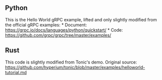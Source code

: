## Python
This is the Hello World gRPC example, lifted and only slightly modified from
the official gRPC examples:
    * Document: https://grpc.io/docs/languages/python/quickstart/
    * Code: https://github.com/grpc/grpc/tree/master/examples/

## Rust
This code is slightly modified from Tonic's demo. Original source: https://github.com/hyperium/tonic/blob/master/examples/helloworld-tutorial.md
